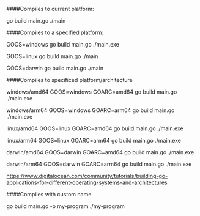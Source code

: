 ####Compiles to current platform:

go build main.go
./main


####Compiles to a specified platform:

GOOS=windows go build main.go
./main.exe

GOOS=linux go build main.go
./main

GOOS=darwin go build main.go
./main


####Compiles to specificed platform/architecture

windows/amd64
GOOS=windows GOARC=amd64 go build main.go
./main.exe

windows/arm64
GOOS=windows GOARC=arm64 go build main.go
./main.exe

linux/amd64
GOOS=linux GOARC=amd64 go build main.go
./main.exe

linux/arm64
GOOS=linux GOARC=arm64 go build main.go
./main.exe

darwin/amd64
GOOS=darwin GOARC=amd64 go build main.go
./main.exe

darwin/arm64
GOOS=darwin GOARC=arm64 go build main.go
./main.exe

https://www.digitalocean.com/community/tutorials/building-go-applications-for-different-operating-systems-and-architectures

####Compiles with custom name

go build main.go -o my-program
./my-program